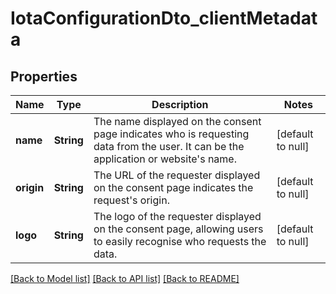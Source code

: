 # IotaConfigurationDto_clientMetadata

## Properties

| Name       | Type       | Description                                                                                                                             | Notes             |
| ---------- | ---------- | --------------------------------------------------------------------------------------------------------------------------------------- | ----------------- |
| **name**   | **String** | The name displayed on the consent page indicates who is requesting data from the user. It can be the application or website&#39;s name. | [default to null] |
| **origin** | **String** | The URL of the requester displayed on the consent page indicates the request&#39;s origin.                                              | [default to null] |
| **logo**   | **String** | The logo of the requester displayed on the consent page, allowing users to easily recognise who requests the data.                      | [default to null] |

[[Back to Model list]](../README.md#documentation-for-models) [[Back to API list]](../README.md#documentation-for-api-endpoints) [[Back to README]](../README.md)
